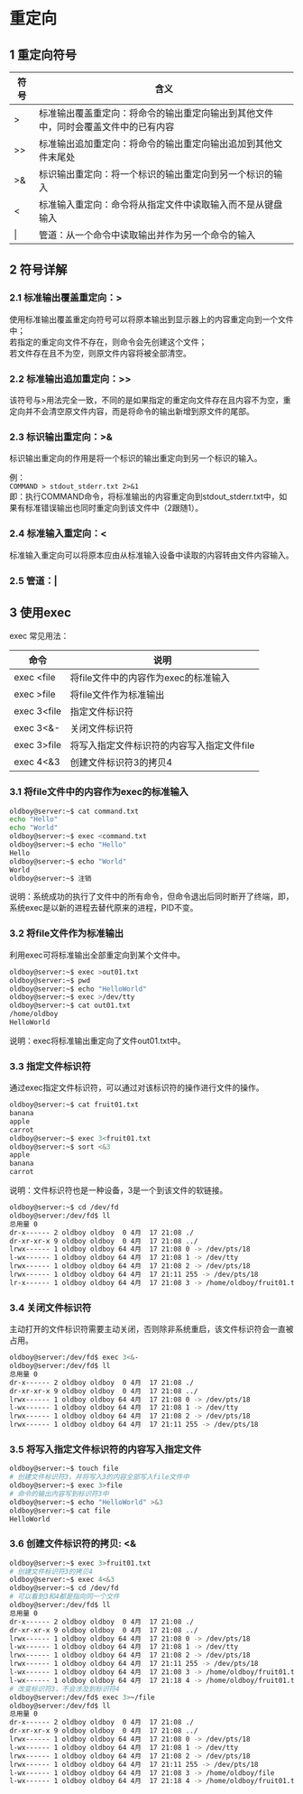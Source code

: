 # 重定向

## 1 重定向符号

符号 | 含义 
---|---
\> | 标准输出覆盖重定向：将命令的输出重定向输出到其他文件中，同时会覆盖文件中的已有内容  
\>\> | 标准输出追加重定向：将命令的输出重定向输出追加到其他文件末尾处  
\>\& | 标识输出重定向：将一个标识的输出重定向到另一个标识的输入  
\< | 标准输入重定向：命令将从指定文件中读取输入而不是从键盘输入  
\| | 管道：从一个命令中读取输出并作为另一个命令的输入

## 2 符号详解

### 2.1 标准输出覆盖重定向：\>

使用标准输出覆盖重定向符号可以将原本输出到显示器上的内容重定向到一个文件中；    
若指定的重定向文件不存在，则命令会先创建这个文件；    
若文件存在且不为空，则原文件内容将被全部清空。   

### 2.2 标准输出追加重定向：\>\>

该符号与\>用法完全一致，不同的是如果指定的重定向文件存在且内容不为空，重定向并不会清空原文件内容，而是将命令的输出新增到原文件的尾部。   

### 2.3 标识输出重定向：\>\&

标识输出重定向的作用是将一个标识的输出重定向到另一个标识的输入。  

例：  
``COMMAND > stdout_stderr.txt 2>&1``    
即：执行COMMAND命令，将标准输出的内容重定向到stdout_stderr.txt中，如果有标准错误输出也同时重定向到该文件中（2跟随1）。  

### 2.4 标准输入重定向：\<  

标准输入重定向可以将原本应由从标准输入设备中读取的内容转由文件内容输入。  

### 2.5 管道：\|



## 3 使用exec  

exec 常见用法：

命令 | 说明  
---|---
exec \<file | 将file文件中的内容作为exec的标准输入 
exec \>file | 将file文件作为标准输出  
exec 3\<file | 指定文件标识符  
exec 3\<\&- | 关闭文件标识符  
exec 3\>file | 将写入指定文件标识符的内容写入指定文件file  
exec 4\<\&3 | 创建文件标识符3的拷贝4  

### 3.1 将file文件中的内容作为exec的标准输入 

```bash
oldboy@server:~$ cat command.txt   
echo "Hello"
echo "World"
oldboy@server:~$ exec <command.txt 
oldboy@server:~$ echo "Hello"
Hello
oldboy@server:~$ echo "World"
World
oldboy@server:~$ 注销
```
说明：系统成功的执行了文件中的所有命令，但命令退出后同时断开了终端，即，系统exec是以新的进程去替代原来的进程，PID不变。

### 3.2 将file文件作为标准输出  

利用exec可将标准输出全部重定向到某个文件中。

```bash
oldboy@server:~$ exec >out01.txt
oldboy@server:~$ pwd
oldboy@server:~$ echo "HelloWorld"
oldboy@server:~$ exec >/dev/tty
oldboy@server:~$ cat out01.txt 
/home/oldboy
HelloWorld
```
说明：exec将标准输出重定向了文件out01.txt中。

### 3.3 指定文件标识符  

通过exec指定文件标识符，可以通过对该标识符的操作进行文件的操作。

```bash
oldboy@server:~$ cat fruit01.txt 
banana
apple
carrot
oldboy@server:~$ exec 3<fruit01.txt 
oldboy@server:~$ sort <&3
apple
banana
carrot
```
说明：文件标识符也是一种设备，3是一个到该文件的软链接。

```bash
oldboy@server:~$ cd /dev/fd
oldboy@server:/dev/fd$ ll
总用量 0
dr-x------ 2 oldboy oldboy  0 4月  17 21:08 ./
dr-xr-xr-x 9 oldboy oldboy  0 4月  17 21:08 ../
lrwx------ 1 oldboy oldboy 64 4月  17 21:08 0 -> /dev/pts/18
l-wx------ 1 oldboy oldboy 64 4月  17 21:08 1 -> /dev/tty
lrwx------ 1 oldboy oldboy 64 4月  17 21:08 2 -> /dev/pts/18
lrwx------ 1 oldboy oldboy 64 4月  17 21:11 255 -> /dev/pts/18
lr-x------ 1 oldboy oldboy 64 4月  17 21:08 3 -> /home/oldboy/fruit01.txt
```

### 3.4 关闭文件标识符  

主动打开的文件标识符需要主动关闭，否则除非系统重启，该文件标识符会一直被占用。

```bash
oldboy@server:/dev/fd$ exec 3<&-
oldboy@server:/dev/fd$ ll
总用量 0
dr-x------ 2 oldboy oldboy  0 4月  17 21:08 ./
dr-xr-xr-x 9 oldboy oldboy  0 4月  17 21:08 ../
lrwx------ 1 oldboy oldboy 64 4月  17 21:08 0 -> /dev/pts/18
l-wx------ 1 oldboy oldboy 64 4月  17 21:08 1 -> /dev/tty
lrwx------ 1 oldboy oldboy 64 4月  17 21:08 2 -> /dev/pts/18
lrwx------ 1 oldboy oldboy 64 4月  17 21:11 255 -> /dev/pts/18
```

### 3.5 将写入指定文件标识符的内容写入指定文件  

```bash
oldboy@server:~$ touch file
# 创建文件标识符3，并将写入3的内容全部写入file文件中
oldboy@server:~$ exec 3>file
# 命令的输出内容写到标识符3中
oldboy@server:~$ echo "HelloWorld" >&3
oldboy@server:~$ cat file
HelloWorld
```

### 3.6 创建文件标识符的拷贝: \<\&

```bash
oldboy@server:~$ exec 3>fruit01.txt 
# 创建文件标识符3的拷贝4
oldboy@server:~$ exec 4<&3
oldboy@server:~$ cd /dev/fd
# 可以看到3和4都是指向同一个文件
oldboy@server:/dev/fd$ ll
总用量 0
dr-x------ 2 oldboy oldboy  0 4月  17 21:08 ./
dr-xr-xr-x 9 oldboy oldboy  0 4月  17 21:08 ../
lrwx------ 1 oldboy oldboy 64 4月  17 21:08 0 -> /dev/pts/18
l-wx------ 1 oldboy oldboy 64 4月  17 21:08 1 -> /dev/tty
lrwx------ 1 oldboy oldboy 64 4月  17 21:08 2 -> /dev/pts/18
lrwx------ 1 oldboy oldboy 64 4月  17 21:11 255 -> /dev/pts/18
l-wx------ 1 oldboy oldboy 64 4月  17 21:08 3 -> /home/oldboy/fruit01.txt
l-wx------ 1 oldboy oldboy 64 4月  17 21:18 4 -> /home/oldboy/fruit01.txt
# 改变标识符3，不会涉及到标识符4
oldboy@server:/dev/fd$ exec 3>~/file 
oldboy@server:/dev/fd$ ll
总用量 0
dr-x------ 2 oldboy oldboy  0 4月  17 21:08 ./
dr-xr-xr-x 9 oldboy oldboy  0 4月  17 21:08 ../
lrwx------ 1 oldboy oldboy 64 4月  17 21:08 0 -> /dev/pts/18
l-wx------ 1 oldboy oldboy 64 4月  17 21:08 1 -> /dev/tty
lrwx------ 1 oldboy oldboy 64 4月  17 21:08 2 -> /dev/pts/18
lrwx------ 1 oldboy oldboy 64 4月  17 21:11 255 -> /dev/pts/18
l-wx------ 1 oldboy oldboy 64 4月  17 21:08 3 -> /home/oldboy/file
l-wx------ 1 oldboy oldboy 64 4月  17 21:18 4 -> /home/oldboy/fruit01.txt
```
